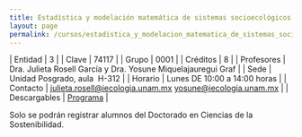 ```yaml
---
title: Estadística y modelación matemática de sistemas socioecológicos en R
layout: page
permalink: /cursos/estadistica_y_modelacion_matematica_de_sistemas_socioecologicos_en_r/
---
```




| Entidad | 3 |
| Clave | 74117 |
| Grupo | 0001 |
| Créditos | 8 |
| Profesores | Dra. Julieta Rosell García y Dra. Yosune Miquelajauregui Graf |
| Sede | Unidad Posgrado, aula&nbsp; H-312 |
| Horario | Lunes DE 10:00 a 14:00 horas |
| Contacto | <julieta.rosell@iecologia.unam.mx> <yosune@iecologia.unam.mx> |
| Descargables |  [Programa](/assets/docs/cursos/estadistica_modelacion_matematica_sistemas_socioecologicos_r.pdf) |


Solo se podrán registrar alumnos del Doctorado en Ciencias de la Sostenibilidad.
